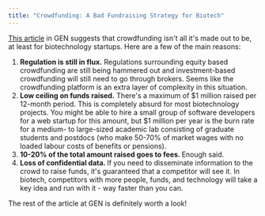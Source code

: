 ```yaml
---
title: "Crowdfunding: A Bad Fundraising Strategy for Biotech"
---
```


[This article](http://www.genengnews.com/bioperspectives/the-risks-and-perils-of-crowdfunding/4760) in GEN suggests that crowdfunding isn't all it's made out to be, at least for biotechnology startups. Here are a few of the main reasons:

<ol><li><b>Regulation is still in flux.</b> Regulations surrounding equity based crowdfunding are still being hammered out and investment-based crowdfunding will still need to go through brokers. Seems like the crowdfunding platform is an extra layer of complexity in this situation.</li><li><b>Low ceiling on funds raised.</b> There's a maximum of $1 million raised per 12-month period. This is completely absurd for most biotechnology projects. You might be able to hire a small group of software developers for a web startup for this amount, but $1 million per year is the burn rate for a medium- to large-sized academic lab consisting of graduate students and postdocs (who make 50-70% of market wages with no loaded labour costs of benefits or pensions).</li><li><b>10-20% of the total amount raised goes to fees. </b>Enough said.</li><li><b>Loss of confidential data. </b>If you need to disseminate information to the crowd to raise funds, it's guaranteed that a competitor will see it. In biotech, competitors with more people, funds, and technology will take a key idea and run with it - way faster than you can.</li></ol>
The rest of the article at GEN is definitely worth a look!



